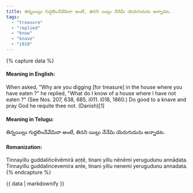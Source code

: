 ```yaml
---
title: తిన్నయిల్లు గుద్దలించేవేమిరా అంటే, తినని యిల్లు నేనేమి యెరుగుదును అన్నాడట.
tags:
  - "treasure"
  - "replied"
  - "know"
  - "knave"
  - "i018"
---
```


{% capture data %}
#### Meaning in English:
When asked, "Why are you digging [for treasure] in the house where you have eaten ?" he replied, "What do I know of a house where I have not eaten ?"
(See Nos. 207, 638, 685, i011. i018, 1860.)
Do good to a knave and pray God he requite thee not. (Danish)[1]

#### Meaning in Telugu:
తిన్నయిల్లు గుద్దలించేవేమిరా అంటే, తినని యిల్లు నేనేమి యెరుగుదును అన్నాడట.

#### Romanization:
Tinnayillu guddalin̄cēvēmirā aṇṭē, tinani yillu nēnēmi yerugudunu annāḍaṭa.
Tinnayillu guddalincevemira ante, tinani yillu nenemi yerugudunu annadata.
{% endcapture %}

{{ data | markdownify }}

